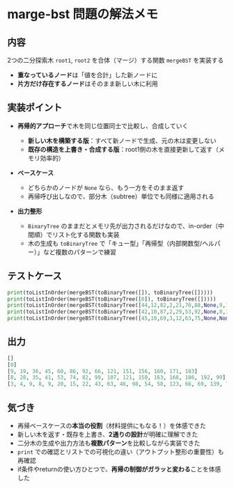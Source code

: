# marge-bst 問題の解法メモ

## 内容
2つの二分探索木 `root1`, `root2` を合体（マージ）する関数 `mergeBST` を実装する  
- **重なっているノード**は「値を合計」した新ノードに
- **片方だけ存在するノード**はそのまま新しい木に利用
## 実装ポイント
- **再帰的アプローチ**で木を同じ位置同士で比較し、合成していく
    - **新しい木を構築する版**：すべて新ノードで生成、元の木は変更しない
    - **既存の構造を上書き・合成する版**：root1側の木を直接更新して返す（メモリ効率的）

- **ベースケース**
    - どちらかのノードが `None` なら、もう一方をそのまま返す
    - 再帰呼び出しなので、部分木（subtree）単位でも同様に適用される

- **出力整形**
    - `BinaryTree` のままだとメモリ先が出力されるだけなので、in-order（中間順）でリスト化する関数も実装
    - 木の生成も `toBinaryTree` で「キュー型」「再帰型（内部関数型/ヘルパー）」など複数のパターンで練習
## テストケース
```python
print(toListInOrder(mergeBST(toBinaryTree([]), toBinaryTree([]))))
print(toListInOrder(mergeBST(toBinaryTree([0]), toBinaryTree([]))))
print(toListInOrder(mergeBST(toBinaryTree([44,12,82,2,21,70,88,None,9,18,42,66,80,83,97]), toBinaryTree([48,24,74,7,39,51,83,None,10,27,44,None,71,77,86]))))
print(toListInOrder(mergeBST(toBinaryTree([42,10,87,2,29,53,92,None,8,14,36,43,76,90,96]), toBinaryTree([57,31,76,26,45,68,94,8,27,39,46,64,74,78,96,None,None,None,None,None,None,None,None,None,None,None,None,None,None,None,99]))))
print(toListInOrder(mergeBST(toBinaryTree([45,10,69,3,12,63,75,None,None,None,30,None,None,None,85]), toBinaryTree([53,10,70,6,31,60,88,3,8,15,33,54,66,79,93,None,4,None,9,None,22,None,46,None,58,None,69,None,80,91,98]))))
```
## 出力
```python
[]
[0]
[9, 19, 36, 45, 60, 86, 92, 66, 121, 151, 156, 160, 171, 183]
[8, 28, 35, 41, 53, 74, 82, 99, 107, 121, 150, 163, 168, 186, 192, 99]
[3, 4, 9, 8, 9, 20, 15, 22, 43, 63, 46, 98, 54, 58, 123, 66, 69, 139, 79, 80, 163, 91, 178, 98]
```
## 気づき
- 再帰ベースケースの**本当の役割**（材料提供にもなる！）を体感できた
- 新しい木を返す・既存を上書き、**2通りの設計**が明確に理解できた
- 二分木の生成や出力方法も**複数パターン**を比較しながら実装できた
- `print` での確認とリストでの可視化の違い（アウトプット整形の重要性）も再確認
- if条件やreturnの使い方ひとつで、**再帰の制御がガラッと変わる**ことを体感した